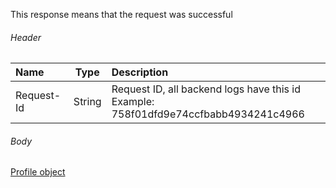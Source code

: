 <!--- ProfileResponse.md --->

<p> </p>

This response means that the request was successful

###### Header

| Name       | Type   | Description                                                  |
| :--------- | ------ | :----------------------------------------------------------- |
| Request-Id | String | Request ID, all backend logs have this id<br />Example: 758f01dfd9e74ccfbabb4934241c4966 |

###### Body

[Profile object](server-side-api-specs#profile-object)